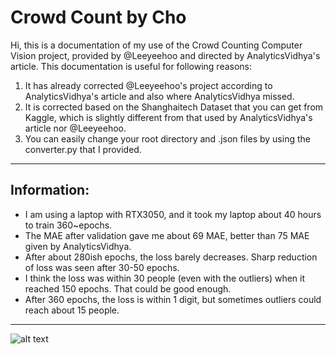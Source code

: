 # Crowd Count by Cho
Hi, this is a documentation of my use of the Crowd Counting Computer Vision project, provided by @Leeyeehoo and directed by AnalyticsVidhya's article. 
This documentation is useful for following reasons: 
1. It has already corrected @Leeyeehoo's project according to AnalyticsVidhya's article and also where AnalyticsVidhya missed. 
2. It is corrected based on the Shanghaitech Dataset that you can get from Kaggle, which is slightly different from that used by AnalyticsVidhya's article nor @Leeyeehoo. 
3. You can easily change your root directory and .json files by using the converter.py that I provided. 
-------------------------
## Information: 
+ I am using a laptop with RTX3050, and it took my laptop about 40 hours to train 360~epochs.
+ The MAE after validation gave me about 69 MAE, better than 75 MAE given by AnalyticsVidhya. 
+ After about 280ish epochs, the loss barely decreases. Sharp reduction of loss was seen after 30-50 epochs. 
+ I think the loss was within 30 people (even with the outliers) when it reached 150 epochs. That could be good enough. 
+ After 360 epochs, the loss is within 1 digit, but sometimes outliers could reach about 15 people. 
-------------------------

![alt text](https://github.com/[Harvendois]/[CrowdCount]/blob/[main]//CrowdCountEpoch358.png?raw=true)
